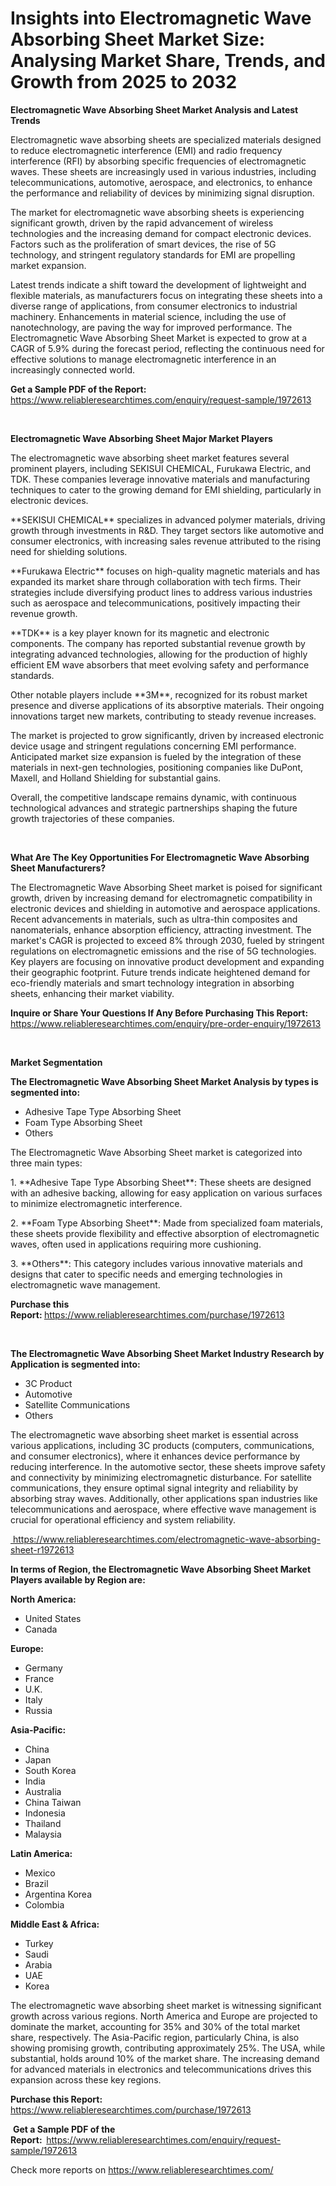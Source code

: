 <p><h1>Insights into Electromagnetic Wave Absorbing Sheet Market Size: Analysing Market Share, Trends, and Growth from 2025 to 2032</h1></p><p><strong>Electromagnetic Wave Absorbing Sheet Market Analysis and Latest Trends</strong></p>
<p><p>Electromagnetic wave absorbing sheets are specialized materials designed to reduce electromagnetic interference (EMI) and radio frequency interference (RFI) by absorbing specific frequencies of electromagnetic waves. These sheets are increasingly used in various industries, including telecommunications, automotive, aerospace, and electronics, to enhance the performance and reliability of devices by minimizing signal disruption.</p><p>The market for electromagnetic wave absorbing sheets is experiencing significant growth, driven by the rapid advancement of wireless technologies and the increasing demand for compact electronic devices. Factors such as the proliferation of smart devices, the rise of 5G technology, and stringent regulatory standards for EMI are propelling market expansion. </p><p>Latest trends indicate a shift toward the development of lightweight and flexible materials, as manufacturers focus on integrating these sheets into a diverse range of applications, from consumer electronics to industrial machinery. Enhancements in material science, including the use of nanotechnology, are paving the way for improved performance. The Electromagnetic Wave Absorbing Sheet Market is expected to grow at a CAGR of 5.9% during the forecast period, reflecting the continuous need for effective solutions to manage electromagnetic interference in an increasingly connected world.</p></p>
<p><strong>Get a Sample PDF of the Report:&nbsp;</strong> <a href="https://www.reliableresearchtimes.com/enquiry/request-sample/1972613?utm_campaign=3581&utm_medium=2&utm_source=Github&utm_content=ia&utm_term=03042025&utm_id=electromagnetic-wave-absorbing-sheet">https://www.reliableresearchtimes.com/enquiry/request-sample/1972613</a></p>
<p>&nbsp;</p>
<p><strong>Electromagnetic Wave Absorbing Sheet Major Market Players</strong></p>
<p><p>The electromagnetic wave absorbing sheet market features several prominent players, including SEKISUI CHEMICAL, Furukawa Electric, and TDK. These companies leverage innovative materials and manufacturing techniques to cater to the growing demand for EMI shielding, particularly in electronic devices.</p><p>**SEKISUI CHEMICAL** specializes in advanced polymer materials, driving growth through investments in R&D. They target sectors like automotive and consumer electronics, with increasing sales revenue attributed to the rising need for shielding solutions.</p><p>**Furukawa Electric** focuses on high-quality magnetic materials and has expanded its market share through collaboration with tech firms. Their strategies include diversifying product lines to address various industries such as aerospace and telecommunications, positively impacting their revenue growth.</p><p>**TDK** is a key player known for its magnetic and electronic components. The company has reported substantial revenue growth by integrating advanced technologies, allowing for the production of highly efficient EM wave absorbers that meet evolving safety and performance standards.</p><p>Other notable players include **3M**, recognized for its robust market presence and diverse applications of its absorptive materials. Their ongoing innovations target new markets, contributing to steady revenue increases.</p><p>The market is projected to grow significantly, driven by increased electronic device usage and stringent regulations concerning EMI performance. Anticipated market size expansion is fueled by the integration of these materials in next-gen technologies, positioning companies like DuPont, Maxell, and Holland Shielding for substantial gains.</p><p>Overall, the competitive landscape remains dynamic, with continuous technological advances and strategic partnerships shaping the future growth trajectories of these companies.</p></p>
<p>&nbsp;</p>
<p><strong>What Are The Key Opportunities For Electromagnetic Wave Absorbing Sheet Manufacturers?</strong></p>
<p><p>The Electromagnetic Wave Absorbing Sheet market is poised for significant growth, driven by increasing demand for electromagnetic compatibility in electronic devices and shielding in automotive and aerospace applications. Recent advancements in materials, such as ultra-thin composites and nanomaterials, enhance absorption efficiency, attracting investment. The market's CAGR is projected to exceed 8% through 2030, fueled by stringent regulations on electromagnetic emissions and the rise of 5G technologies. Key players are focusing on innovative product development and expanding their geographic footprint. Future trends indicate heightened demand for eco-friendly materials and smart technology integration in absorbing sheets, enhancing their market viability.</p></p>
<p><strong>Inquire or Share Your Questions If Any Before Purchasing This Report:</strong> <a href="https://www.reliableresearchtimes.com/enquiry/pre-order-enquiry/1972613?utm_campaign=3581&utm_medium=2&utm_source=Github&utm_content=ia&utm_term=03042025&utm_id=electromagnetic-wave-absorbing-sheet">https://www.reliableresearchtimes.com/enquiry/pre-order-enquiry/1972613</a></p>
<p>&nbsp;</p>
<p><strong>Market Segmentation</strong></p>
<p><strong>The Electromagnetic Wave Absorbing Sheet Market Analysis by types is segmented into:</strong></p>
<p><ul><li>Adhesive Tape Type Absorbing Sheet</li><li>Foam Type Absorbing Sheet</li><li>Others</li></ul></p>
<p><p>The Electromagnetic Wave Absorbing Sheet market is categorized into three main types: </p><p>1. **Adhesive Tape Type Absorbing Sheet**: These sheets are designed with an adhesive backing, allowing for easy application on various surfaces to minimize electromagnetic interference.</p><p>2. **Foam Type Absorbing Sheet**: Made from specialized foam materials, these sheets provide flexibility and effective absorption of electromagnetic waves, often used in applications requiring more cushioning.</p><p>3. **Others**: This category includes various innovative materials and designs that cater to specific needs and emerging technologies in electromagnetic wave management.</p></p>
<p><strong>Purchase this Report:&nbsp;</strong><a href="https://www.reliableresearchtimes.com/purchase/1972613?utm_campaign=3581&utm_medium=2&utm_source=Github&utm_content=ia&utm_term=03042025&utm_id=electromagnetic-wave-absorbing-sheet">https://www.reliableresearchtimes.com/purchase/1972613</a></p>
<p>&nbsp;</p>
<p><strong>The Electromagnetic Wave Absorbing Sheet Market Industry Research by Application is segmented into:</strong></p>
<p><ul><li>3C Product</li><li>Automotive</li><li>Satellite Communications</li><li>Others</li></ul></p>
<p><p>The electromagnetic wave absorbing sheet market is essential across various applications, including 3C products (computers, communications, and consumer electronics), where it enhances device performance by reducing interference. In the automotive sector, these sheets improve safety and connectivity by minimizing electromagnetic disturbance. For satellite communications, they ensure optimal signal integrity and reliability by absorbing stray waves. Additionally, other applications span industries like telecommunications and aerospace, where effective wave management is crucial for operational efficiency and system reliability.</p></p>
<p><a href="https://www.reliableresearchtimes.com/electromagnetic-wave-absorbing-sheet-r1972613?utm_campaign=3581&utm_medium=2&utm_source=Github&utm_content=ia&utm_term=03042025&utm_id=electromagnetic-wave-absorbing-sheet">&nbsp;https://www.reliableresearchtimes.com/electromagnetic-wave-absorbing-sheet-r1972613</a></p>
<p><strong>In terms of Region, the Electromagnetic Wave Absorbing Sheet Market Players available by Region are:</strong></p>
<p>
    <p> <strong> North America: </strong>
        <ul>
            <li>United States</li>
            <li>Canada</li>
        </ul>
        </p> 
    <p> <strong> Europe: </strong>
        <ul>
            <li>Germany</li>
            <li>France</li>
            <li>U.K.</li>
            <li>Italy</li>
            <li>Russia</li>
        </ul>
        </p> 
    <p> <strong> Asia-Pacific: </strong>
        <ul>
            <li>China</li>
            <li>Japan</li>
            <li>South Korea</li>
            <li>India</li>
            <li>Australia</li>
            <li>China Taiwan</li>
            <li>Indonesia</li>
            <li>Thailand</li>
            <li>Malaysia</li>
        </ul>
        </p> 
    <p> <strong> Latin America: </strong>
        <ul>
            <li>Mexico</li>
            <li>Brazil</li>
            <li>Argentina Korea</li>
            <li>Colombia</li>
        </ul>
        </p> 
    <p> <strong> Middle East & Africa: </strong>
        <ul>
            <li>Turkey</li>
            <li>Saudi</li>
            <li>Arabia</li>
            <li>UAE</li>
            <li>Korea</li>
        </ul>
    </p>
    </p>
<p><p>The electromagnetic wave absorbing sheet market is witnessing significant growth across various regions. North America and Europe are projected to dominate the market, accounting for 35% and 30% of the total market share, respectively. The Asia-Pacific region, particularly China, is also showing promising growth, contributing approximately 25%. The USA, while substantial, holds around 10% of the market share. The increasing demand for advanced materials in electronics and telecommunications drives this expansion across these key regions.</p></p>
<p><strong>Purchase this Report: </strong><a href="https://www.reliableresearchtimes.com/purchase/1972613?utm_campaign=3581&utm_medium=2&utm_source=Github&utm_content=ia&utm_term=03042025&utm_id=electromagnetic-wave-absorbing-sheet">https://www.reliableresearchtimes.com/purchase/1972613</a></p>
<p>&nbsp;<strong>Get a Sample PDF of the Report:&nbsp;&nbsp;</strong><a href="https://www.reliableresearchtimes.com/enquiry/request-sample/1972613?utm_campaign=3581&utm_medium=2&utm_source=Github&utm_content=ia&utm_term=03042025&utm_id=electromagnetic-wave-absorbing-sheet">https://www.reliableresearchtimes.com/enquiry/request-sample/1972613</a></p>
<p><strong></strong></p>
<p>Check more reports on <a href="https://www.reliableresearchtimes.com/?utm_campaign=3581&utm_medium=2&utm_source=Github&utm_content=ia&utm_term=03042025&utm_id=electromagnetic-wave-absorbing-sheet">https://www.reliableresearchtimes.com/</a></p>